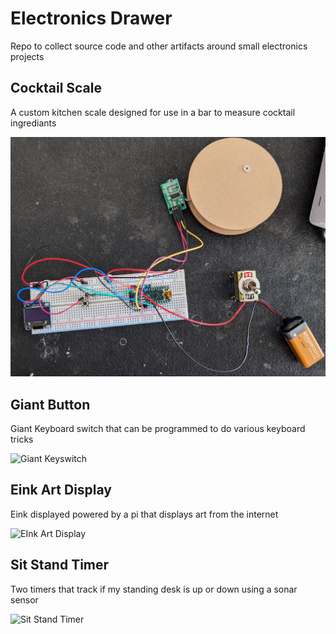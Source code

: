 # Electronics Drawer

Repo to collect source code and other artifacts around small electronics projects

## Cocktail Scale

A custom kitchen scale designed for use in a bar to measure cocktail ingrediants

![Scale Prototype](/cocktail_scale/prototype.jpg)

## Giant Button

Giant Keyboard switch that can be programmed to do various keyboard tricks

![Giant Keyswitch](/giant_button/button.jpg)

## Eink Art Display

Eink displayed powered by a pi that displays art from the internet

![EInk Art Display](/eink_art_display/example_image.jpg)

## Sit Stand Timer

Two timers that track if my standing desk is up or down using a sonar sensor

![Sit Stand Timer](/sitstandtimer/prototype.jpg)